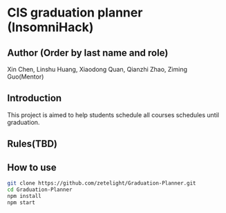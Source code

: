 # CIS graduation planner (InsomniHack)

## Author (Order by last name and role)

Xin Chen, Linshu Huang, Xiaodong Quan, Qianzhi Zhao, Ziming Guo(Mentor)

## Introduction

This project is aimed to help students schedule all courses schedules until graduation.

## Rules(TBD)

## How to use

``` bash
git clone https://github.com/zetelight/Graduation-Planner.git
cd Graduation-Planner
npm install
npm start
```
